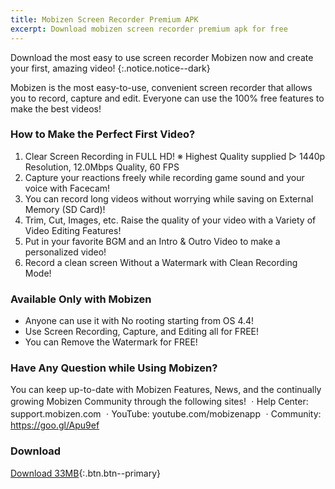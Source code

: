 ```yaml
---
title: Mobizen Screen Recorder Premium APK
excerpt: Download mobizen screen recorder premium apk for free
---
```


Download the most easy to use screen recorder Mobizen now and create your first, amazing video!
{:.notice.notice--dark}

Mobizen is the most easy-to-use, convenient screen recorder that allows you to record, capture and edit. 
Everyone can use the 100% free features to make the best videos!

### How to Make the Perfect First Video?


1. Clear Screen Recording in FULL HD!
※ Highest Quality supplied ▷ 1440p Resolution, 12.0Mbps Quality, 60 FPS
2. Capture your reactions freely while recording game sound and your voice with Facecam!
3. You can record long videos without worrying while saving on External Memory (SD Card)!
4. Trim, Cut, Images, etc. Raise the quality of your video with a Variety of Video Editing Features!
5. Put in your favorite BGM and an Intro & Outro Video to make a personalized video!
6. Record a clean screen Without a Watermark with Clean Recording Mode!

### Available Only with Mobizen


- Anyone can use it with No rooting starting from OS 4.4!
- Use Screen Recording, Capture, and Editing all for FREE!
- You can Remove the Watermark for FREE!

### Have Any Question while Using Mobizen?


You can keep up-to-date with Mobizen Features, News, and the continually growing Mobizen Community through the following sites!
ㆍHelp Center: support.mobizen.com
ㆍYouTube: youtube.com/mobizenapp
ㆍCommunity: https://goo.gl/Apu9ef

### Download

[Download 33MB](/dl/mega?stat=Ready&hash=){:.btn.btn--primary}
